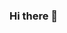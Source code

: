 ### Hi there 👋

<!--
**DaviFerreiraRT/DaviFerreiraRT** is a ✨ _special_ ✨ repository because its `README.md` (this file) appears on your GitHub profile.
![DaviFerreiraRT's github stats](https://github-readme-stats.vercel.app/api?username=DaviFerreiraRT&count_private=true&show_icons=true&theme=dracula)
https://github-readme-stats.vercel.app/api/top-langs/?username=DaviFerreiraRT&count_private=true&layout=compact&theme=dracula
